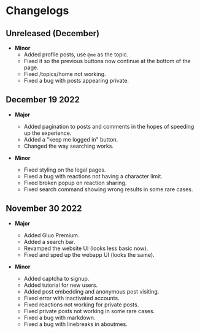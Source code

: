 # Changelogs
## Unreleased (December)

- **Minor**
    - Added profile posts, use `@me` as the topic.
    - Fixed it so the previous buttons now continue at the bottom of the page.
    - Fixed /topics/home not working.
    - Fixed a bug with posts appearing private.

## December 19 2022

- **Major**
    - Added pagination to posts and comments in the hopes of speeding up the experience. 
    - Added a "keep me logged in" button.
    - Changed the way searching works.

- **Minor**
    - Fixed styling on the legal pages.
    - Fixed a bug with reactions not having a character limit.
    - Fixed broken popup on reaction sharing.
    - Fixed search command showing wrong results in some rare cases.

## November 30 2022

- **Major**
    - Added Gluo Premium.
    - Added a search bar.
    - Revamped the website UI (looks less basic now).
    - Fixed and sped up the webapp UI (looks the same).

- **Minor**
    - Added captcha to signup.
    - Added tutorial for new users.
    - Added post embedding and anonymous post visiting.
    - Fixed error with inactivated accounts.
    - Fixed reactions not working for private posts.
    - Fixed private posts not working in some rare cases.
    - Fixed a bug with markdown.
    - Fixed a bug with linebreaks in aboutmes.
